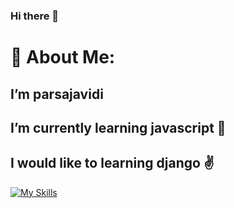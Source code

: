 ### Hi there 👋

# 💫 About Me:
<h2>I’m parsajavidi</h2>
<h2>I’m currently learning javascript 💙</h2>
<h2>I would like to learning django ✌️</h2>

 [![My Skills](https://skillicons.dev/icons?i=python,html,css,js,django)](https://skillicons.dev)
